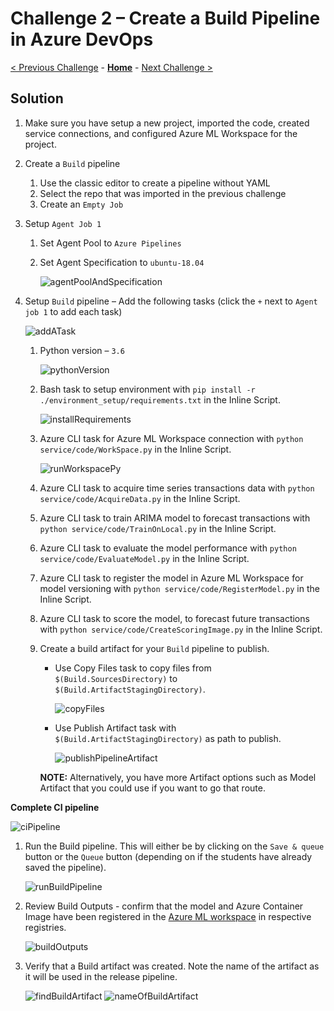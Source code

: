 # Challenge 2 – Create a Build Pipeline in Azure DevOps

[< Previous Challenge](./Solution-01.md) - **[Home](./README.md)** - [Next Challenge >](./Solution-03.md)

## Solution

1.  Make sure you have setup a new project, imported the code, created service connections, and configured Azure ML Workspace for the project.
1.  Create a `Build` pipeline
    1.  Use the classic editor to create a pipeline without YAML
    1.  Select the repo that was imported in the previous challenge
    1.  Create an `Empty Job`
1.  Setup `Agent Job 1`
    1.  Set Agent Pool to `Azure Pipelines`
    1.  Set Agent Specification to `ubuntu-18.04`

        ![agentPoolAndSpecification](../images/Challenge-02/agentPoolAndSpecification.png)
1.  Setup `Build` pipeline – Add the following tasks (click the `+` next to `Agent job 1` to add each task)

    ![addATask](../images/Challenge-02/addATask.png)

    1.  Python version – `3.6`

        ![pythonVersion](../images/Challenge-02/pythonVersion.png)

    1.  Bash task to setup environment with `pip install -r ./environment_setup/requirements.txt` in the Inline Script.

        ![installRequirements](../images/Challenge-02/installRequirements.png)

    1.  Azure CLI task for Azure ML Workspace connection with `python service/code/WorkSpace.py` in the Inline Script.

        ![runWorkspacePy](../images/Challenge-02/runWorkspacePy.png)

    1.  Azure CLI task to acquire time series transactions data with `python service/code/AcquireData.py` in the Inline Script.
    1.  Azure CLI task to train ARIMA model to forecast transactions with `python service/code/TrainOnLocal.py` in the Inline Script.
    1.  Azure CLI task to evaluate the model performance with `python service/code/EvaluateModel.py` in the Inline Script.
    1.  Azure CLI task to register the model in Azure ML Workspace for model versioning with `python service/code/RegisterModel.py` in the Inline Script.
    1.  Azure CLI task to score the model, to forecast future transactions with `python service/code/CreateScoringImage.py` in the Inline Script.
    1.  Create a build artifact for your `Build` pipeline to publish.
        - Use Copy Files task to copy files from `$(Build.SourcesDirectory)` to `$(Build.ArtifactStagingDirectory)`.

          ![copyFiles](../images/Challenge-02/copyFiles.png)

        - Use Publish Artifact task with `$(Build.ArtifactStagingDirectory)` as path to publish.

          ![publishPipelineArtifact](../images/Challenge-02/publishPipelineArtifact.png)

        **NOTE:** Alternatively, you have more Artifact options such as Model Artifact that you could use if you want to go that route.
    
**Complete CI pipeline**

![ciPipeline](../images/Challenge-02/ciPipeline.png)

1.  Run the Build pipeline. This will either be by clicking on the `Save & queue` button or the `Queue` button (depending on if the students have already saved the pipeline).

    ![runBuildPipeline](../images/Challenge-02/runBuildPipeline.png)

1.  Review Build Outputs - confirm that the model and Azure Container Image have been registered in the [Azure ML workspace](https://ml.azure.com/) in respective registries.

    ![buildOutputs](../images/Challenge-02/buildOutputs.png)

1.  Verify that a Build artifact was created. Note the name of the artifact as it will be used in the release pipeline.

    ![findBuildArtifact](../images/Challenge-02/findBuildArtifact.png)
    ![nameOfBuildArtifact](../images/Challenge-02/nameOfBuildArtifact.png)